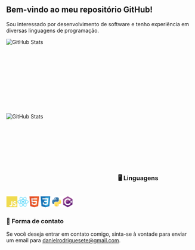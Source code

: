 

<div align="left">
  <h2>Bem-vindo ao meu repositório GitHub!</h2>
  <p>Sou interessado por desenvolvimento de software e tenho experiência em diversas linguagens de programação.</p>
</div>
<div>


  <img 
    align="left" 
    alt="GitHub Stats" 
    height="200" 
     style="width: 300px;"
    src="https://github-readme-stats.vercel.app/api?username=DanielRodrigues-prog&show_icons=true&theme=tokyonight&include_all_commits=true&locale=pt-br" 
  />

<img 
      align="left" 
      alt="GitHub Stats" 
      height="200"
       style="width: 300px;" 
      src="https://github-readme-stats-danielrodrigues-progs-projects.vercel.app/api/top-langs/?username=DanielRodrigues-prog&size_weight=0.5&count_weight=0.5&theme=tokyonight&custom_title=Linguagens&langs_count=16"
  />
  
  <br><br>
  <br><br>
  <br><br>
  <br><br>
  <br><br>
<br><br>
<br><br>
<br><br>
<br><br>
<br><br>



### 🖥️ Linguagens
<br>

<div align="left" style="display: inline_block">
  <img align="left" alt="Js" height="30" width="30" src="https://raw.githubusercontent.com/devicons/devicon/master/icons/javascript/javascript-plain.svg">
  <img align="left" alt="React" height="30" width="30" src="https://raw.githubusercontent.com/devicons/devicon/master/icons/react/react-original.svg">
  <img align="left" alt="HTML" height="30" width="30" src="https://raw.githubusercontent.com/devicons/devicon/master/icons/html5/html5-original.svg">
  <img align="left" alt="CSS" height="30" width="30" src="https://raw.githubusercontent.com/devicons/devicon/master/icons/css3/css3-original.svg">
  <img align="left" alt="Python" height="30" width="30" src="https://raw.githubusercontent.com/devicons/devicon/master/icons/python/python-original.svg">
  <img align="left" alt="Csharp" height="30" width="30" src="https://raw.githubusercontent.com/devicons/devicon/master/icons/csharp/csharp-original.svg">
</div><br> <br>



### 📧 Forma de contato 
<p>Se você deseja entrar em contato comigo, sinta-se à vontade para enviar um email para <a href="mailto:danielrodriguesete@gmail.com">danielrodriguesete@gmail.com</a>.</p>

